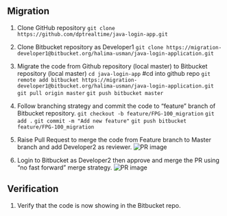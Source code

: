 
## Migration
1. Clone GitHub repository
    `git clone https://github.com/dptrealtime/java-login-app.git`

2. Clone Bitbucket repository as Developer1
    `git clone https://migration-developer1@bitbucket.org/halima-usman/java-login-application.git`

3. Migrate the code from Github repository (local master) to Bitbucket repository (local master)
    `cd java-login-app` #cd into github repo
    `git remote add bitbucket https://migration-developer1@bitbucket.org/halima-usman/java-login-application.git`
    `git pull origin master`
    `git push bitbucket master`

4. Follow branching strategy and commit the code to “feature” branch of Bitbucket repository.
    `git checkout -b feature/FPG-100_migration`
    `git add .`
    `git commit -m "Add new feature"`
    `git push bitbucket feature/FPG-100_migration`

5. Raise Pull Request to merge the code from Feature branch to Master branch and add Developer2 as reviewer.
    ![PR image]()

6. Login to Bitbucket as Developer2 then approve and merge the PR using “no fast forward”  merge strategy.
    ![PR image]()

## Verification
1. Verify that the code is now showing in the Bitbucket repo.